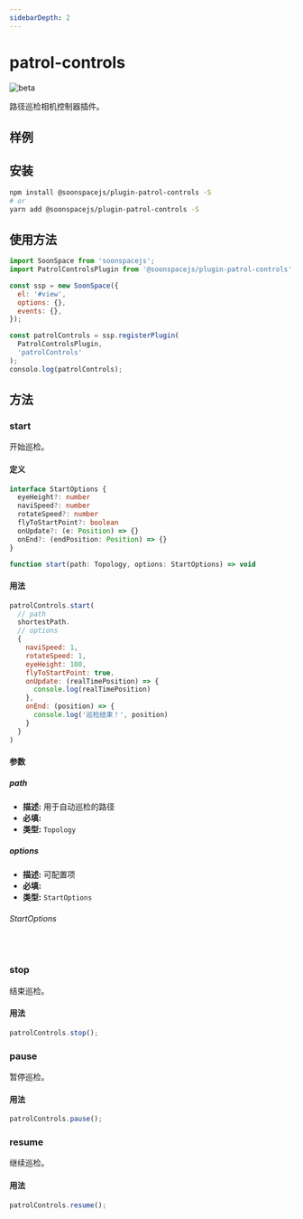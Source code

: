 ```yaml
---
sidebarDepth: 2
---
```


# patrol-controls

![beta](https://img.shields.io/npm/v/@soonspacejs/plugin-patrol-controls/latest.svg)

路径巡检相机控制器插件。

## 样例

<Docs-Iframe src="plugin/patrolControls.html" />

## 安装

```bash
npm install @soonspacejs/plugin-patrol-controls -S
# or
yarn add @soonspacejs/plugin-patrol-controls -S
```

## 使用方法

```js {2,10}
import SoonSpace from 'soonspacejs';
import PatrolControlsPlugin from '@soonspacejs/plugin-patrol-controls';

const ssp = new SoonSpace({
  el: '#view',
  options: {},
  events: {},
});

const patrolControls = ssp.registerPlugin(
  PatrolControlsPlugin,
  'patrolControls'
);
consolo.log(patrolControls);
```

## 方法

### start

开始巡检。

#### 定义

```ts
interface StartOptions {
  eyeHeight?: number
  naviSpeed?: number
  rotateSpeed?: number
  flyToStartPoint?: boolean
  onUpdate?: (e: Position) => {}
  onEnd?: (endPosition: Position) => {}
}

function start(path: Topology, options: StartOptions) => void
```

#### 用法

```js
patrolControls.start(
  // path
  shortestPath.
  // options
  {
    naviSpeed: 1,
    rotateSpeed: 1,
    eyeHeight: 100,
    flyToStartPoint: true,
    onUpdate: (realTimePosition) => {
      console.log(realTimePosition)
    },
    onEnd: (position) => {
      console.log('巡检结束！', position)
    }
  }
)
```

#### 参数

##### path

- **描述:** 用于自动巡检的路径
- **必填:** <Base-RequireIcon :isRequire="true"/>
- **类型:** `Topology`

##### options

- **描述:** 可配置项
- **必填:** <Base-RequireIcon :isRequire="false"/>
- **类型:** `StartOptions`

###### StartOptions

<br>
<Docs-Table 
    :data="[
      {
        prop: 'naviSpeed', desc: '巡检时导航速度', type: 'number', require: false, default: '1'
      },
      {
        prop: 'rotateSpeed', desc: '视角旋转速度', type: 'number', require: false, default: '1'
      },
      {
        prop: 'eyeHeight', desc: '眼睛高度', type: 'number', require: false, default: '100'
      },
      {
        prop: 'flyToStartPoint', desc: '是否飞向起始点位置', type: 'boolean', require: false, default: 'true'
      },
      {
        prop: 'onUpdate', desc: '巡检时实时更新回调函数', type: '(realTimePosition: Position) => void', require: false, default: ''
      },
      {
        prop: 'onUpdate', desc: '巡检结束回调函数', type: '(position: Position) => void', require: false, default: ''
      }
    ]"
/>

### stop

结束巡检。

#### 用法

```js
patrolControls.stop();
```

### pause

暂停巡检。

#### 用法

```js
patrolControls.pause();
```

### resume

继续巡检。

#### 用法

```js
patrolControls.resume();
```
